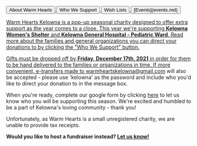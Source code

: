 <a href="pdfs/about.pdf" target="_blank">
<button type="button">About Warm Hearts</button>
<a href="pdfs/Warm Hearts Holiday Charity.pdf" target="_blank">
<button type="button">Who We Support</button>
<a href="pdfs/WH Gift Card Suggestions.pdf" target="_blank">
<button type="button">Wish Lists</button>
<button type="button">[Events](events.md)</button>


Warm Hearts Kelowna is a pop-up seasonal charity designed to offer extra support as the year comes to a close. This year we're supporting **Kelowna Women's Shelter** and **Kelowna General Hospital - Pediatric Ward**. Read more about the families and general organizations you can direct your donations to by clicking the "Who We Support" button. 
  
Gifts must be dropped off by **Friday, December 17th, 2021** in order for them to be hand delivered to the families or organizations in time. If more convenient, e-transfers made to warmheartskelowna@gmail.com will also be accepted - please use 'kelowna' as the password and include who you'd like to direct your donation to in the message box.

When you're ready, complete our google form by clicking [here](https://forms.gle/Dno15Jz4uVionoqx7) to let us know who you will be supporting this season. We're excited and humbled to be a part of Kelowna's loving community - thank you!
  
Unfortunately, as Warm Hearts is a small unregistered charity, we are unable to provide tax receipts.
  
**Would you like to host a fundraiser instead? [Let us know!](mailto:warmheartskelowna@gmail.com)**


